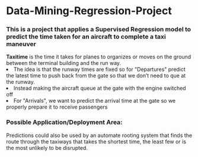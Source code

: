 # Data-Mining-Regression-Project
<h3> This is a project that applies a Supervised Regression model to predict the time taken for an aircraft to complete a taxi maneuver </h3> 
<b>Taxitime</b> is the time it takes for planes to organizes or moves on the ground between the terminal building  and the run way.
<li>The idea is that the runway times are fixed so for "Departures" predict the latest time to push back from the gate so that we don’t need to que at the runway.</li>
<li> Instead making the aircraft queue at the gate with the  engine switched off</li>
<li> For "Arrivals", we want to predict the arrival time at the gate so we properly prepare it to receive passengers</li>
  
<h3> Possible Application/Deployment Area: </h3>
Predictions could also be used by an automate rooting system that finds the route through the taxiways that takes the shortest time, the least few or is the most unlikely to be disrupted.


